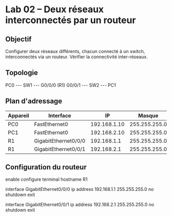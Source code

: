 # Lab 02 – Deux réseaux interconnectés par un routeur

## Objectif
Configurer deux réseaux différents, chacun connecté à un switch, interconnectés via un routeur. Vérifier la connectivité inter-réseaux.

## Topologie
PC0 --- SW1 --- G0/0/0 (R1) G0/0/1 --- SW2 --- PC1

## Plan d'adressage

| Appareil | Interface          | IP               | Masque           |
|----------|--------------------|------------------|------------------|
| PC0      | FastEthernet0      | 192.168.1.10     | 255.255.255.0    |
| PC1      | FastEthernet0      | 192.168.2.10     | 255.255.255.0    |
| R1       | GigabitEthernet0/0/0 | 192.168.1.1   | 255.255.255.0    |
| R1       | GigabitEthernet0/0/1 | 192.168.2.1   | 255.255.255.0    |

## Configuration du routeur
enable
configure terminal
hostname R1

interface GigabitEthernet0/0/0
ip address 192.168.1.1 255.255.255.0
no shutdown
exit

interface GigabitEthernet0/0/1
ip address 192.168.2.1 255.255.255.0
no shutdown
exit
